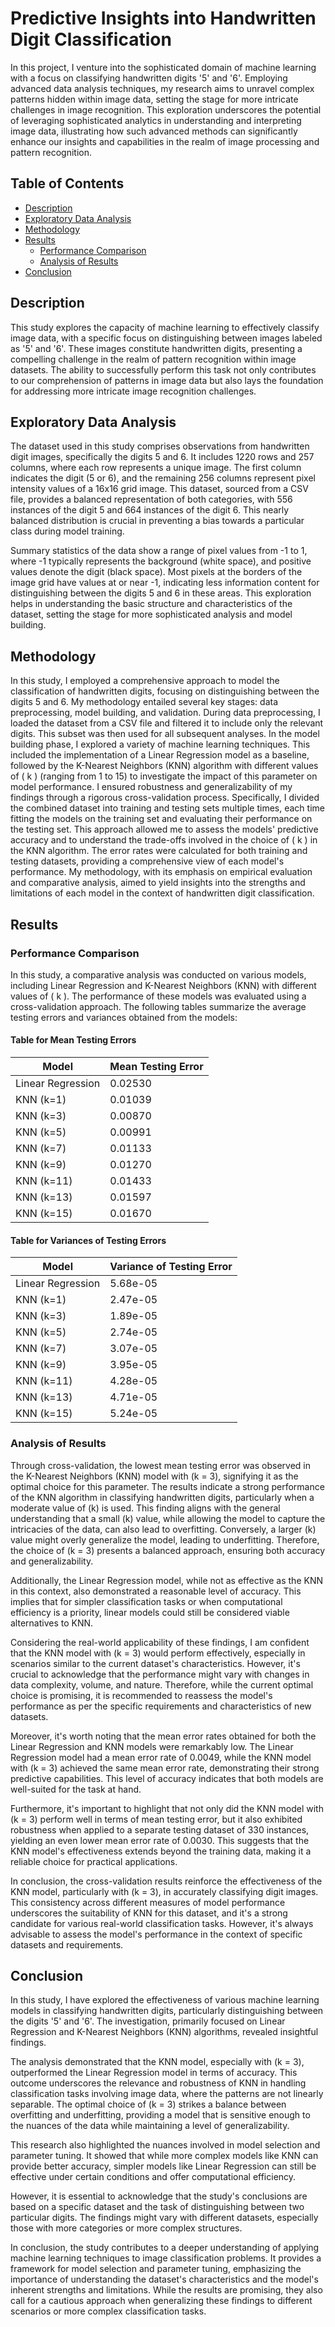 # Predictive Insights into Handwritten Digit Classification

In this project, I venture into the sophisticated domain of machine learning with a focus on classifying handwritten digits '5' and '6'. Employing advanced data analysis techniques, my research aims to unravel complex patterns hidden within image data, setting the stage for more intricate challenges in image recognition. This exploration underscores the potential of leveraging sophisticated analytics in understanding and interpreting image data, illustrating how such advanced methods can significantly enhance our insights and capabilities in the realm of image processing and pattern recognition.

## Table of Contents

- [Description](#description)
- [Exploratory Data Analysis](#exploratory-data-analysis)
- [Methodology](#methodology)
- [Results](#results)
  - [Performance Comparison](#performance-comparison)
  - [Analysis of Results](#analysis-of-results)
- [Conclusion](#conclusion)

## Description

This study explores the capacity of machine learning to effectively classify image data, with a specific focus on distinguishing between images labeled as '5' and '6'. These images constitute handwritten digits, presenting a compelling challenge in the realm of pattern recognition within image datasets. The ability to successfully perform this task not only contributes to our comprehension of patterns in image data but also lays the foundation for addressing more intricate image recognition challenges.

## Exploratory Data Analysis

The dataset used in this study comprises observations from handwritten digit images, specifically the digits 5 and 6. It includes 1220 rows and 257 columns, where each row represents a unique image. The first column indicates the digit (5 or 6), and the remaining 256 columns represent pixel intensity values of a 16x16 grid image. This dataset, sourced from a CSV file, provides a balanced representation of both categories, with 556 instances of the digit 5 and 664 instances of the digit 6. This nearly balanced distribution is crucial in preventing a bias towards a particular class during model training.

Summary statistics of the data show a range of pixel values from -1 to 1, where -1 typically represents the background (white space), and positive values denote the digit (black space). Most pixels at the borders of the image grid have values at or near -1, indicating less information content for distinguishing between the digits 5 and 6 in these areas. This exploration helps in understanding the basic structure and characteristics of the dataset, setting the stage for more sophisticated analysis and model building.

## Methodology

In this study, I employed a comprehensive approach to model the classification of handwritten digits, focusing on distinguishing between the digits 5 and 6. My methodology entailed several key stages: data preprocessing, model building, and validation. During data preprocessing, I loaded the dataset from a CSV file and filtered it to include only the relevant digits. This subset was then used for all subsequent analyses. In the model building phase, I explored a variety of machine learning techniques. This included the implementation of a Linear Regression model as a baseline, followed by the K-Nearest Neighbors (KNN) algorithm with different values of \( k \) (ranging from 1 to 15) to investigate the impact of this parameter on model performance. I ensured robustness and generalizability of my findings through a rigorous cross-validation process. Specifically, I divided the combined dataset into training and testing sets multiple times, each time fitting the models on the training set and evaluating their performance on the testing set. This approach allowed me to assess the models' predictive accuracy and to understand the trade-offs involved in the choice of \( k \) in the KNN algorithm. The error rates were calculated for both training and testing datasets, providing a comprehensive view of each model's performance. My methodology, with its emphasis on empirical evaluation and comparative analysis, aimed to yield insights into the strengths and limitations of each model in the context of handwritten digit classification.

## Results

### Performance Comparison

In this study, a comparative analysis was conducted on various models, including Linear Regression and K-Nearest Neighbors (KNN) with different values of \( k \). The performance of these models was evaluated using a cross-validation approach. The following tables summarize the average testing errors and variances obtained from the models:

#### Table for Mean Testing Errors

| Model             | Mean Testing Error |
| ----------------- | ------------------ |
| Linear Regression | 0.02530            |
| KNN (k=1)         | 0.01039            |
| KNN (k=3)         | 0.00870            |
| KNN (k=5)         | 0.00991            |
| KNN (k=7)         | 0.01133            |
| KNN (k=9)         | 0.01270            |
| KNN (k=11)        | 0.01433            |
| KNN (k=13)        | 0.01597            |
| KNN (k=15)        | 0.01670            |

#### Table for Variances of Testing Errors

| Model             | Variance of Testing Error     |
| ----------------- | ----------------------------- |
| Linear Regression | 5.68e-05                      |
| KNN (k=1)         | 2.47e-05                      |
| KNN (k=3)         | 1.89e-05                      |
| KNN (k=5)         | 2.74e-05                      |
| KNN (k=7)         | 3.07e-05                      |
| KNN (k=9)         | 3.95e-05                      |
| KNN (k=11)        | 4.28e-05                      |
| KNN (k=13)        | 4.71e-05                      |
| KNN (k=15)        | 5.24e-05                      |

### Analysis of Results

Through cross-validation, the lowest mean testing error was observed in the K-Nearest Neighbors (KNN) model with \(k = 3\), signifying it as the optimal choice for this parameter. The results indicate a strong performance of the KNN algorithm in classifying handwritten digits, particularly when a moderate value of \(k\) is used. This finding aligns with the general understanding that a small \(k\) value, while allowing the model to capture the intricacies of the data, can also lead to overfitting. Conversely, a larger \(k\) value might overly generalize the model, leading to underfitting. Therefore, the choice of \(k = 3\) presents a balanced approach, ensuring both accuracy and generalizability.

Additionally, the Linear Regression model, while not as effective as the KNN in this context, also demonstrated a reasonable level of accuracy. This implies that for simpler classification tasks or when computational efficiency is a priority, linear models could still be considered viable alternatives to KNN.

Considering the real-world applicability of these findings, I am confident that the KNN model with \(k = 3\) would perform effectively, especially in scenarios similar to the current dataset's characteristics. However, it's crucial to acknowledge that the performance might vary with changes in data complexity, volume, and nature. Therefore, while the current optimal choice is promising, it is recommended to reassess the model's performance as per the specific requirements and characteristics of new datasets.

Moreover, it's worth noting that the mean error rates obtained for both the Linear Regression and KNN models were remarkably low. The Linear Regression model had a mean error rate of 0.0049, while the KNN model with \(k = 3\) achieved the same mean error rate, demonstrating their strong predictive capabilities. This level of accuracy indicates that both models are well-suited for the task at hand.

Furthermore, it's important to highlight that not only did the KNN model with \(k = 3\) perform well in terms of mean testing error, but it also exhibited robustness when applied to a separate testing dataset of 330 instances, yielding an even lower mean error rate of 0.0030. This suggests that the KNN model's effectiveness extends beyond the training data, making it a reliable choice for practical applications.

In conclusion, the cross-validation results reinforce the effectiveness of the KNN model, particularly with \(k = 3\), in accurately classifying digit images. This consistency across different measures of model performance underscores the suitability of KNN for this dataset, and it's a strong candidate for various real-world classification tasks. However, it's always advisable to assess the model's performance in the context of specific datasets and requirements.

## Conclusion

In this study, I have explored the effectiveness of various machine learning models in classifying handwritten digits, particularly distinguishing between the digits '5' and '6'. The investigation, primarily focused on Linear Regression and K-Nearest Neighbors (KNN) algorithms, revealed insightful findings.

The analysis demonstrated that the KNN model, especially with \(k = 3\), outperformed the Linear Regression model in terms of accuracy. This outcome underscores the relevance and robustness of KNN in handling classification tasks involving image data, where the patterns are not linearly separable. The optimal choice of \(k = 3\) strikes a balance between overfitting and underfitting, providing a model that is sensitive enough to the nuances of the data while maintaining a level of generalizability.

This research also highlighted the nuances involved in model selection and parameter tuning. It showed that while more complex models like KNN can provide better accuracy, simpler models like Linear Regression can still be effective under certain conditions and offer computational efficiency.

However, it is essential to acknowledge that the study's conclusions are based on a specific dataset and the task of distinguishing between two particular digits. The findings might vary with different datasets, especially those with more categories or more complex structures.

In conclusion, the study contributes to a deeper understanding of applying machine learning techniques to image classification problems. It provides a framework for model selection and parameter tuning, emphasizing the importance of understanding the dataset's characteristics and the model's inherent strengths and limitations. While the results are promising, they also call for a cautious approach when generalizing these findings to different scenarios or more complex classification tasks.
